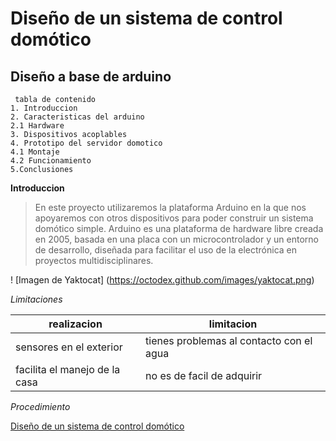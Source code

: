 # Diseño de un sistema de control domótico
## Diseño a base de arduino 

```
 tabla de contenido
1. Introduccion 
2. Caracteristicas del arduino 
2.1 Hardware
3. Dispositivos acoplables
4. Prototipo del servidor domotico 
4.1 Montaje
4.2 Funcionamiento 
5.Conclusiones 
```

 **Introduccion**
> En este proyecto utilizaremos la plataforma Arduino en la que nos apoyaremos con
otros dispositivos para poder construir un sistema domótico simple. Arduino es una
plataforma de hardware libre creada en 2005, basada en una placa con
un microcontrolador y un entorno de desarrollo, diseñada para facilitar el uso de la
electrónica en proyectos multidisciplinares.


! [Imagen de Yaktocat] (https://octodex.github.com/images/yaktocat.png)

_Limitaciones_

realizacion | limitacion
------------ | -------------
sensores en el exterior  | tienes problemas al contacto con el agua 
facilita el manejo de la casa  | no es de facil de adquirir 


*Procedimiento*

[Diseño de un sistema de control domótico](https://riunet.upv.es/bitstream/handle/10251/18228/Memoria.pdf)
